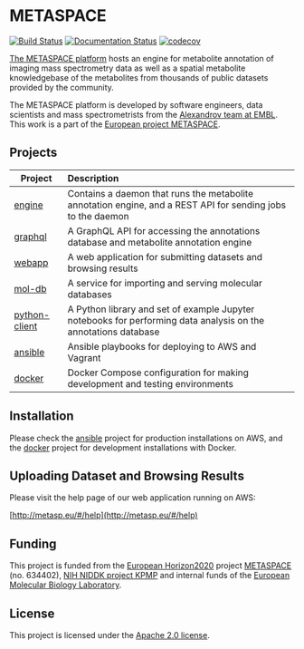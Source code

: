 # METASPACE

[![Build Status](https://circleci.com/gh/metaspace2020/metaspace.svg?style=svg)](https://circleci.com/gh/metaspace2020/metaspace) [![Documentation Status](https://readthedocs.org/projects/sm-distributed/badge/?version=latest)](http://sm-distributed.readthedocs.org/en/latest/?badge=latest) [![codecov](https://codecov.io/gh/metaspace2020/metaspace/branch/master/graph/badge.svg)](https://codecov.io/gh/metaspace2020/metaspace)

[The METASPACE platform](http://metaspace2020.eu/) hosts an engine for
 metabolite annotation of imaging mass spectrometry data as well as a
 spatial metabolite knowledgebase of the metabolites from thousands of
 public datasets provided by the community.

The METASPACE platform is developed by software engineers, data scientists and
 mass spectrometrists from the [Alexandrov team at EMBL](http://www.embl.de/research/units/scb/alexandrov/).
 This work is a part of the [European project METASPACE](http://project.metaspace2020.eu/).

## Projects

| Project | Description |
| --- | :--- |
| [engine](metaspace/engine) | Contains a daemon that runs the metabolite annotation engine, and a REST API for sending jobs to the daemon |
| [graphql](metaspace/graphql) | A GraphQL API for accessing the annotations database and metabolite annotation engine |
| [webapp](metaspace/webapp) | A web application for submitting datasets and browsing results |
| [mol-db](metaspace/mol-db) | A service for importing and serving molecular databases |
| [python-client](metaspace/python-client) | A Python library and set of example Jupyter notebooks for performing data analysis on the annotations database |
| [ansible](ansible) | Ansible playbooks for deploying to AWS and Vagrant |
| [docker](docker) | Docker Compose configuration for making development and testing environments |

## Installation
Please check the [ansible](ansible) project for production installations on AWS,
 and the [docker](docker) project for development installations with Docker.

## Uploading Dataset and Browsing Results
Please visit the help page of our web application running on AWS:

[http://metasp.eu/#/help](http://metasp.eu/#/help)

## Funding

This project is funded from the [European Horizon2020](https://ec.europa.eu/programmes/horizon2020/)
project [METASPACE](http://project.metaspace2020.eu/) (no. 634402),
[NIH NIDDK project KPMP](http://kpmp.org/)
and internal funds of the [European Molecular Biology Laboratory](https://www.embl.org/).

## License

This project is licensed under the [Apache 2.0 license](LICENSE).
